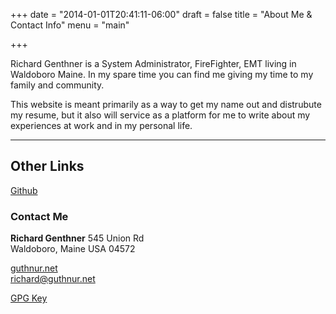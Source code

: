 +++
date = "2014-01-01T20:41:11-06:00"
draft = false
title = "About Me & Contact Info"
menu = "main"

+++

Richard Genthner is a System Administrator, FireFighter, EMT living in
Waldoboro Maine. In my spare time you can find me giving my time to my family
and community. 

This website is meant primarily as a way to get my name out and distrubute my
resume, but it also will service as a platform for me to write about my
experiences at work and in my personal life. 

--------
## Other Links
[Github](https://github.com/moos3) 


### Contact Me
**Richard Genthner**
545 Union Rd  
Waldoboro, Maine USA 04572

[guthnur.net](guthnur.net)  
[richard@guthnur.net](mailto:richard@guthnur.net)  

[GPG Key](/media/gpgKey/moosePubKey.asc)
